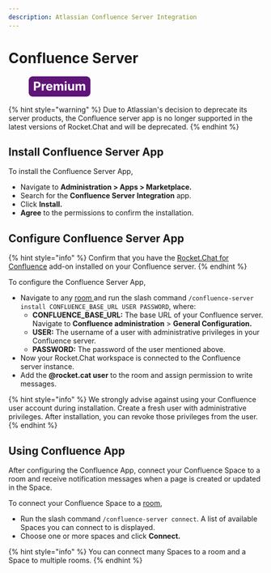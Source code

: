 ```yaml
---
description: Atlassian Confluence Server Integration
---
```


# Confluence Server

<figure><img src="../../../../.gitbook/assets/Premium.svg" alt=""><figcaption></figcaption></figure>

{% hint style="warning" %}
Due to Atlassian's decision to deprecate its server products, the Confluence server app is no longer supported in the latest versions of Rocket.Chat and will be deprecated.
{% endhint %}

## Install Confluence Server App

To install the Confluence Server App,

* Navigate to **Administration > Apps > Marketplace.**
* Search for the **Confluence Server** **Integration** app.
* Click **Install.**
* **Agree** to the permissions to confirm the installation.

## Configure Confluence Server App

{% hint style="info" %}
Confirm that you have the  [Rocket.Chat for Confluence](https://marketplace.atlassian.com/apps/1220180/rocket-chat-for-confluence) add-on installed on your Confluence server.
{% endhint %}

To configure the Confluence Server App,

* Navigate to any [room ](../../../../use-rocket.chat/workspace-administration/rooms.md)and run the slash command  `/confluence-server install CONFLUENCE_BASE_URL USER PASSWORD`, where:
  * **CONFLUENCE\_BASE\_URL:** The base URL of your Confluence server. Navigate to **Confluence administration** > **General Configuration.**
  * **USER:** The username of a user with administrative privileges in your Confluence server.
  * **PASSWORD:** The password of the user mentioned above.
* Now your Rocket.Chat workspace is connected to the Confluence server instance.
* Add the **@rocket.cat user** to the room and assign permission to write messages.

{% hint style="info" %}
We strongly advise against using your Confluence user account during installation. Create a fresh user with administrative privileges. After installation, you can revoke those privileges from the user.
{% endhint %}

## Using Confluence App

After configuring the Confluence App, connect your Confluence Space to a room and receive notification messages when a page is created or updated in the Space.

To connect your Confluence Space to a [room](../../../../use-rocket.chat/workspace-administration/rooms.md),&#x20;

* Run the slash command `/confluence-server connect`. A list of available Spaces you can connect to is displayed.&#x20;
* Choose one or more spaces and click **Connect.**

{% hint style="info" %}
You can connect many Spaces to a room and a Space to multiple rooms.
{% endhint %}
